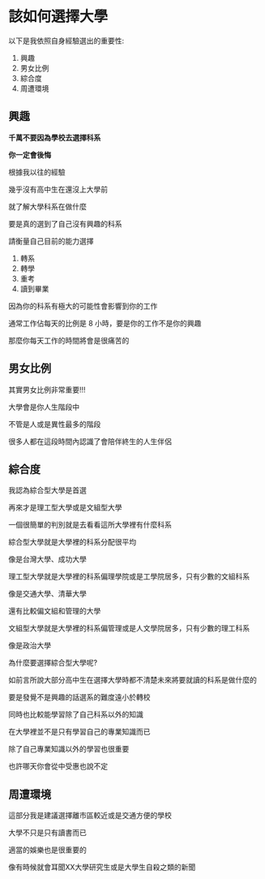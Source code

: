 # 

# 該如何選擇大學

以下是我依照自身經驗選出的重要性:

1. 興趣
2. 男女比例
3. 綜合度
4. 周遭環境

## 興趣

**千萬不要因為學校去選擇科系**

**你一定會後悔**

根據我以往的經驗

幾乎沒有高中生在還沒上大學前

就了解大學科系在做什麼

要是真的選到了自己沒有興趣的科系

請衡量自己目前的能力選擇

1. 轉系
2. 轉學
3. 重考
4. 讀到畢業

因為你的科系有極大的可能性會影響到你的工作

通常工作佔每天的比例是 8 小時，要是你的工作不是你的興趣

那麼你每天工作的時間將會是很痛苦的

## 男女比例

其實男女比例非常重要!!!

大學會是你人生階段中

不管是人或是異性最多的階段

很多人都在這段時間內認識了會陪伴終生的人生伴侶

## 綜合度

我認為綜合型大學是首選

再來才是理工型大學或是文組型大學

一個很簡單的判別就是去看看這所大學裡有什麼科系

綜合型大學就是大學裡的科系分配很平均

像是台灣大學、成功大學

理工型大學就是大學裡的科系偏理學院或是工學院居多，只有少數的文組科系

像是交通大學、清華大學

還有比較偏文組和管理的大學

文組型大學就是大學裡的科系偏管理或是人文學院居多，只有少數的理工科系

像是政治大學

為什麼要選擇綜合型大學呢?

如前言所說大部分高中生在選擇大學時都不清楚未來將要就讀的科系是做什麼的

要是發覺不是興趣的話選系的難度遠小於轉校

同時也比較能學習除了自己科系以外的知識

在大學裡並不是只有學習自己的專業知識而已

除了自己專業知識以外的學習也很重要

也許哪天你會從中受惠也說不定

## 周遭環境

這部分我是建議選擇離市區較近或是交通方便的學校

大學不只是只有讀書而已

適當的娛樂也是很重要的

像有時候就會耳聞XX大學研究生或是大學生自殺之類的新聞

